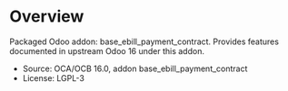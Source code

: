 # Overview

Packaged Odoo addon: base_ebill_payment_contract. Provides features documented in upstream Odoo 16 under this addon.

- Source: OCA/OCB 16.0, addon base_ebill_payment_contract
- License: LGPL-3
